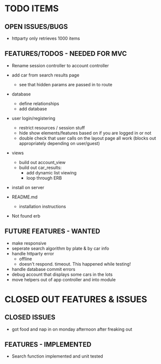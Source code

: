 # TODO ITEMS

## OPEN ISSUES/BUGS
* httparty only retrieves 1000 items




## FEATURES/TODOS - NEEDED FOR MVC
* Rename session controller to account controller
* add car from search results page
  * see that hidden params are passed in to route
* database
  * define relationships
  * add database

* user login/registering
  * restrict resources / session stuff
  * hide show elements/features based
    on if you are logged in or not
  * double check that user calls on the layout page all work (blocks out appropriately depending on user/guest)

* views
  * build out account_view
  * build out car_results:
    * add dynamic list viewing
    * loop through ERB



* install on server

* README.md
  * installation instructions

* Not found erb


## FUTURE FEATURES - WANTED
* make responsive
* seperate search algorithm by plate & by car info
* handle httparty error
  * offline
  * doesn't respond.  timeout. This happened while testing!
* handle database commit errors
* debug account that displays some cars in the lots
* move helpers out of app controller and into module

# CLOSED OUT FEATURES & ISSUES

## CLOSED ISSUES
* got food and nap in on monday afternoon after freaking out


## FEATURES - IMPLEMENTED
* Search function implemented and unit tested
